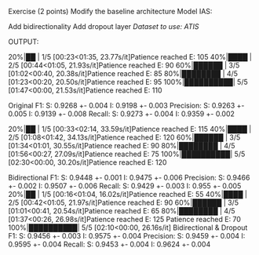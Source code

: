 Exercise (2 points)
Modify the baseline architecture Model IAS:

Add bidirectionality
Add dropout layer
*Dataset to use: ATIS*

OUTPUT:

 20%|██        | 1/5 [00:23<01:35, 23.77s/it]Patience reached E: 105
 40%|████      | 2/5 [00:44<01:05, 21.93s/it]Patience reached E: 90
 60%|██████    | 3/5 [01:02<00:40, 20.38s/it]Patience reached E: 85
 80%|████████  | 4/5 [01:23<00:20, 20.50s/it]Patience reached E: 95
100%|██████████| 5/5 [01:47<00:00, 21.53s/it]Patience reached E: 110

 Original
F1: S: 0.9268 +- 0.004 I: 0.9198 +- 0.003
Precision: S: 0.9263 +- 0.005 I: 0.9139 +- 0.008
Recall: S: 0.9273 +- 0.004 I: 0.9359 +- 0.002

 20%|██        | 1/5 [00:33<02:14, 33.59s/it]Patience reached E: 115
 40%|████      | 2/5 [01:08<01:42, 34.13s/it]Patience reached E: 120
 60%|██████    | 3/5 [01:34<01:01, 30.55s/it]Patience reached E: 90
 80%|████████  | 4/5 [01:56<00:27, 27.09s/it]Patience reached E: 75
100%|██████████| 5/5 [02:30<00:00, 30.20s/it]Patience reached E: 120


 Bidirectional
F1: S: 0.9448 +- 0.001 I: 0.9475 +- 0.006
Precision: S: 0.9466 +- 0.002 I: 0.9507 +- 0.006
Recall: S: 0.9429 +- 0.003 I: 0.955 +- 0.005
 20%|██        | 1/5 [00:16<01:04, 16.02s/it]Patience reached E: 55
 40%|████      | 2/5 [00:42<01:05, 21.97s/it]Patience reached E: 90
 60%|██████    | 3/5 [01:01<00:41, 20.54s/it]Patience reached E: 65
 80%|████████  | 4/5 [01:37<00:26, 26.98s/it]Patience reached E: 125
Patience reached E: 70
100%|██████████| 5/5 [02:10<00:00, 26.16s/it]
 Bidirectional & Dropout
F1: S: 0.9456 +- 0.003 I: 0.9575 +- 0.004
Precision: S: 0.9459 +- 0.004 I: 0.9595 +- 0.004
Recall: S: 0.9453 +- 0.004 I: 0.9624 +- 0.004